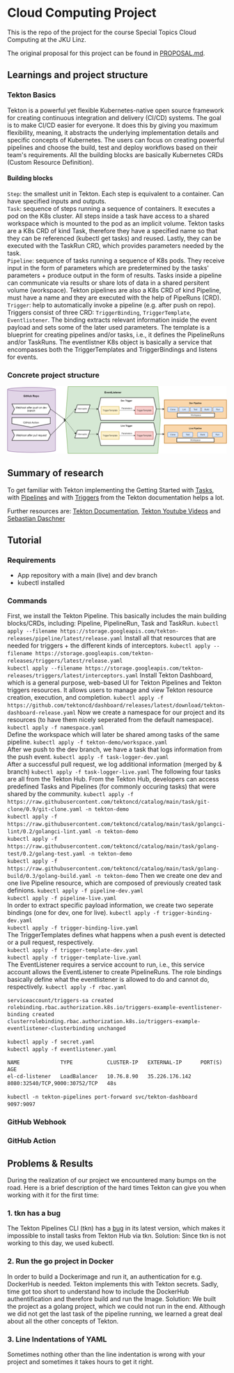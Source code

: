 # Cloud Computing Project

This is the repo of the project for the course Special Topics Cloud Computing at the JKU Linz.

The original proposal for this project can be found in [PROPOSAL.md](PROPOSAL.md).


## Learnings and project structure

### Tekton Basics
Tekton is a powerful yet flexible Kubernetes-native open source framework for creating continuous integration and delivery (CI/CD) systems. The goal is to make CI/CD easier for everyone. It does this by giving you maximum flexibility, meaning, it abstracts the underlying implementation details and specific concepts of Kubernetes. The users can focus on creating powerful pipelines and choose the build, test and deploy workflows based on their team's requirements. All the building blocks are basically Kubernetes CRDs (Custom Resource Definition). 

#### Building blocks
`Step`: the smallest unit in Tekton. Each step is equivalent to a container. Can have specified inputs and outputs.  
`Task`: sequence of steps running a sequence of containers. It executes a pod on the K8s cluster. All steps inside a task have access to a shared workspace which is mounted to the pod as an implicit volume. Tekton tasks are a K8s CRD of kind Task, therefore they have a specified name so that they can be referenced (kubectl get tasks) and reused. Lastly, they can be executed with the TaskRun CRD, which provides parameters needed by the task.  
`Pipeline`: sequence of tasks running a sequence of K8s pods. They receive input in the form of parameters which are predetermined by the tasks' parameters + produce output in the form of results. Tasks inside a pipeline can communicate via results or share lots of data in a shared persitent volume (workspace). Tekton pipelines are also a K8s CRD of kind Pipeline, must have a name and they are executed with the help of PipeRuns (CRD).  
`Trigger`: help to automatically invoke a pipeline (e.g. after push on repo). Triggers consist of three CRD: `TriggerBinding`, `TriggerTemplate`, `Eventlistener`. The binding extracts relevant information inside the event payload and sets some of the later used parameters. The template is a blueprint for creating pipelines and/or tasks, i.e., it defines the PipelineRuns and/or TaskRuns. The eventlistner K8s object is basically a service that encompasses both the TriggerTemplates and TriggerBindings and listens for events.

### Concrete project structure
![project_structure](project_structure.png)

## Summary of research
To get familiar with Tekton implementing the Getting Started with [Tasks](https://tekton.dev/docs/getting-started/tasks/), with [Pipelines](https://tekton.dev/docs/getting-started/pipelines/) and with [Triggers](https://tekton.dev/docs/getting-started/triggers/) from the Tekton documentation helps a lot. 

Further resources are: [Tekton Documentation](https://tekton.dev/docs/),
[Tekton Youtube Videos](https://tekton.dev/docs/getting-started/) and [Sebastian Daschner](https://www.youtube.com/playlist?list=PLEV9ul4qfGOYLooAW9hnekIOyCMtI7zaZ)

## Tutorial

### Requirements
- App repository with a main (live) and dev branch
- kubectl installed

### Commands
First, we install the Tekton Pipeline. This basically includes the main building blocks/CRDs, including: Pipeline, PipelineRun, Task and TaskRun.
`kubectl apply --filename https://storage.googleapis.com/tekton-releases/pipeline/latest/release.yaml` 
Install all that resources that are needed for triggers + the different kinds of interceptors.
`kubectl apply --filename https://storage.googleapis.com/tekton-releases/triggers/latest/release.yaml`    
`kubectl apply --filename https://storage.googleapis.com/tekton-releases/triggers/latest/interceptors.yaml`
Install Tekton Dashboard, which is a general purpose, web-based UI for Tekton Pipelines and Tekton triggers resources. It allows users to manage and view Tekton resource creation, execution, and completion.
`kubectl apply -f https://github.com/tektoncd/dashboard/releases/latest/download/tekton-dashboard-release.yaml` 
Now we create a namespace for our project and its resources (to have them nicely seperated from the default namespace). 
`kubectl apply -f namespace.yaml`  
Define the workspace which will later be shared among tasks of the same pipeline.
`kubectl apply -f tekton-demo/workspace.yaml`  
After we push to the dev branch, we have a task that logs information from the push event.
`kubectl apply -f task-logger-dev.yaml`  
After a successful pull request, we log additional information (merged by & branch)
`kubectl apply -f task-logger-live.yaml`
The following four tasks are all from the Tekton Hub. From the Tekton Hub, developers can access predefined Tasks and Pipelines (for commonly occuring tasks) that were shared by the community. 
`kubectl apply -f https://raw.githubusercontent.com/tektoncd/catalog/main/task/git-clone/0.9/git-clone.yaml -n tekton-demo`  
`kubectl apply -f https://raw.githubusercontent.com/tektoncd/catalog/main/task/golangci-lint/0.2/golangci-lint.yaml -n tekton-demo`  
`kubectl apply -f https://raw.githubusercontent.com/tektoncd/catalog/main/task/golang-test/0.2/golang-test.yaml -n tekton-demo`  
`kubectl apply -f https://raw.githubusercontent.com/tektoncd/catalog/main/task/golang-build/0.3/golang-build.yaml -n tekton-demo` 
Then we create one dev and one live Pipeline resource, which are composed of previously created task definions. 
`kubectl apply -f pipeline-dev.yaml`    
`kubectl apply -f pipeline-live.yaml`  
In order to extract specific payload information, we create two seperate bindings (one for dev, one for live). 
`kubectl apply -f trigger-binding-dev.yaml`  
`kubectl apply -f trigger-binding-live.yaml`  
The TriggerTemplates defines what happens when a push event is detected or a pull request, respectively.  
`kubectl apply -f trigger-template-dev.yaml`  
`kubectl apply -f trigger-template-live.yaml`  
The EventListener requires a service account to run, i.e., this service account allows the EventListener to create PipelineRuns. The role bindings basically define what the eventlistener is allowed to do and cannot do, respectively. 
`kubectl apply -f rbac.yaml`  
```
serviceaccount/triggers-sa created
rolebinding.rbac.authorization.k8s.io/triggers-example-eventlistener-binding created
clusterrolebinding.rbac.authorization.k8s.io/triggers-example-eventlistener-clusterbinding unchanged
```
`kubectl apply -f secret.yaml`  
`kubectl apply -f eventlistener.yaml`  
```
NAME             TYPE           CLUSTER-IP   EXTERNAL-IP      PORT(S)                         AGE
el-cd-listener   LoadBalancer   10.76.8.90   35.226.176.142   8080:32540/TCP,9000:30752/TCP   48s
```  
`kubectl -n tekton-pipelines port-forward svc/tekton-dashboard 9097:9097`  

### GitHub Webhook

### GitHub Action

## Problems & Results
During the realization of our project we encountered many bumps on the road. Here is a brief description of the hard times Tekton can give you when working with it for the first time:

### 1. tkn has a bug
The Tekton Pipelines CLI (tkn) has a [bug](https://github.com/tektoncd/cli/issues/1837) in its latest version, which makes it impossible to install tasks from Tekton Hub via tkn. 
Solution: Since tkn is not working to this day, we used kubectl.

### 2. Run the go project in Docker
In order to build a Dockerimage and run it, an authentication for e.g. DockerHub is needed. Tekton implements this with Tekton secrets. Sadly, time got too short to understand how to include the DockerHub authentification and therefore build and run the Image.
Solution: We built the project as a golang project, which we could not run in the end. 
Although we did not get the last task of the pipeline running, we learned a great deal about all the other concepts of Tekton.

### 3. Line Indentations of YAML
Sometimes nothing other than the line indentation is wrong with your project and sometimes it takes hours to get it right.
